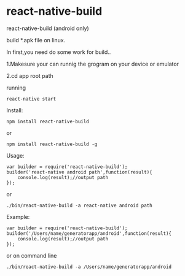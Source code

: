 # react-native-build
react-native-build (android only)

build *.apk file on linux.

In first,you need do some work for build..

1.Makesure your can runnig the grogram on your device or emulator

2.cd app root path

running 

    react-native start


Install:

    npm install react-native-build
    
or
    
    npm install react-native-build -g
    
    
Usage:

    var builder = require('react-native-build');
    builder('react-native android path',function(result){
        console.log(result);//output path
    });
    
or
    
    ./bin/react-native-build -a react-native android path
    
    
Example:

    var builder = require('react-native-build');
    builder('/Users/name/generatorapp/android',function(result){
        console.log(result);//output path
    });
    
or on command line
    
    ./bin/react-native-build -a /Users/name/generatorapp/android